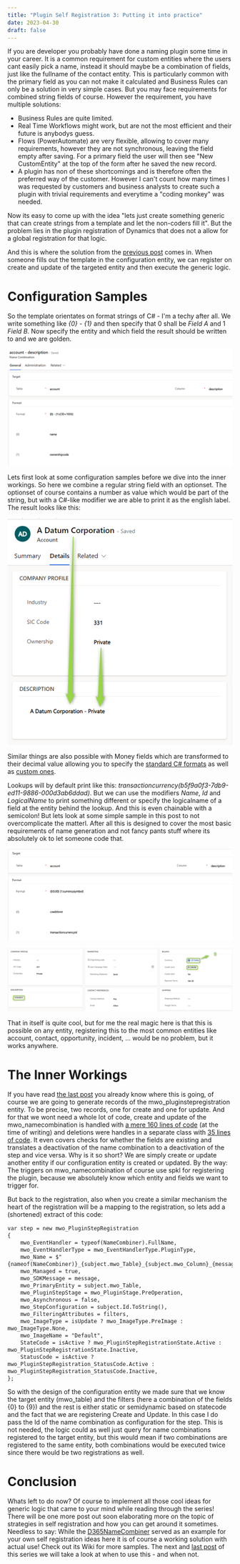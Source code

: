 ```yaml
---
title: "Plugin Self Registration 3: Putting it into practice"
date: 2023-04-30
draft: false
---
```


If you are developer you probably have done a naming plugin some time in your career.
It is a common requirement for custom entities where the users cant easily pick a name, instead it should maybe be a combination of fields, just like the fullname of the contact entity. 
This is particularly common with the primary field as you can not make it calculated and Business Rules can only be a solution in very simple cases.
But you may face requirements for combined string fields of course. 
However the requirement, you have multiple solutions:
- Business Rules are quite limited.
- Real Time Workflows might work, but are not the most efficient and their future is anybodys guess.
- Flows (PowerAutomate) are very flexible, allowing to cover many requirements, however they are not synchronous, leaving the field empty after saving. For a primary field the user will then see "New CustomEntity" at the top of the form after he saved the new record.
- A plugin has non of these shortcomings and is therefore often the preferred way of the customer. However I can't count how many times I was requested by customers and business analysts to create such a plugin with trivial requirements and everytime a "coding monkey" was needed.

Now its easy to come up with the idea "lets just create something generic that can create strings from a template and let the non-coders fill it". But the problem lies in the plugin registration of Dynamics that does not a allow for a global registration for that logic.

And this is where the solution from the [previous post](/post/plugin-self-registration/solution) comes in. When someone fills out the template in the configuration entity, we can register on create and update of the targeted entity and then execute the generic logic. 

# Configuration Samples
So the template orientates on format strings of C# - I'm a techy after all. We write something like _{0} - {1}_ and then specify that 0 shall be _Field A_ and 1 _Field B_. Now specify the entity and which field the result should be written to and we are golden. 

![A sample configuration with a string field and an optionset.](configOptionset.png)

Lets first look at some configuration samples before we dive into the inner workings.
So here we combine a regular string field with an optionset. The optionset of course contains a number as value which would be part of the string, but with a C#-like modifier we are able to print it as the english label. The result looks like this:

![The result from the previous configuration.](resultOptionset.png)

Similar things are also possible with Money fields which are transformed to their decimal value allowing you to specify the [standard C# formats](https://learn.microsoft.com/en-us/dotnet/standard/base-types/standard-numeric-format-strings) as well as [custom ones](https://learn.microsoft.com/en-us/dotnet/standard/base-types/custom-numeric-format-strings).

Lookups will by default print like this: _transactioncurrency(b5f9a0f3-7db9-ed11-9886-000d3ab6ddad)_. But we can use the modifiers _Name_, _Id_ and _LogicalName_ to print something different or specify the logicalname of a field at the entity behind the lookup. And this is even chainable with a semicolon! But lets look at some simple sample in this post to not overcomplicate the matterl. After all this is designed to cover the most basic requirements of name generation and not fancy pants stuff where its absolutely ok to let someone code that.

![A sample Configuration with a money field and an entity reference.](configEntityReference.png)

![The result from the previous configuration.](resultEntityReference.png)

That in itself is quite cool, but for me the real magic here is that this is possible on any entity, registering this to the most common entities like account, contact, opportunity, incident, ... would be no problem, but it works anywhere. 

# The Inner Workings
If you have read [the last post](/post/plugin-self-registration/solution) you already know where this is going, of course we are going to generate records of the mwo_pluginstepregistration entity. To be precise, two records, one for create and one for update. 
And for that we wont need a whole lot of code, create and update of the mwo_namecombination is handled with [a mere 160 lines of code](https://github.com/Kunter-Bunt/D365NameCombiner/blob/main/mwo.D365NameCombiner.Plugins/Executables/RegistrationExecutable.cs) (at the time of writing) and deletions were handles in a separate class with [35 lines of code](https://github.com/Kunter-Bunt/D365NameCombiner/blob/main/mwo.D365NameCombiner.Plugins/Executables/DeleteRegistrationExecutable.cs). It even covers checks for whether the fields are existing and translates a deactivation of the name combination to a deactivation of the step and vice versa. 
Why is it so short? We are simply create or update another entity if our configuration entity is created or updated. By the way: The triggers on mwo_namecombination of course use spkl for registering the plugin, because we absolutely know which entity and fields we want to trigger for.

But back to the registration, also when you create a similar mechanism the heart of the registration will be a mapping to the registration, so lets add a (shortened) extract of this code:
```
var step = new mwo_PluginStepRegistration
{
    mwo_EventHandler = typeof(NameCombiner).FullName,
    mwo_EventHandlerType = mwo_EventHandlerType.PluginType,
    mwo_Name = $"{nameof(NameCombiner)}_{subject.mwo_Table}_{subject.mwo_Column}_{message}",
    mwo_Managed = true,
    mwo_SDKMessage = message,
    mwo_PrimaryEntity = subject.mwo_Table,
    mwo_PluginStepStage = mwo_PluginStage.PreOperation,
    mwo_Asynchronous = false,
    mwo_StepConfiguration = subject.Id.ToString(),
    mwo_FilteringAttributes = filters, 
    mwo_ImageType = isUpdate ? mwo_ImageType.PreImage : mwo_ImageType.None,
    mwo_ImageName = "Default",
    StateCode = isActive ? mwo_PluginStepRegistrationState.Active : mwo_PluginStepRegistrationState.Inactive,
    StatusCode = isActive ? mwo_PluginStepRegistration_StatusCode.Active : mwo_PluginStepRegistration_StatusCode.Inactive,
};
```
So with the design of the configuration entity we made sure that we know the target entity (mwo_table) and the filters (here a combination of the fields {0} to {9}) and the rest is either static or semidynamic based on statecode and the fact that we are registering Create and Update. In this case I do pass the Id of the name combination as configuration for the step. This is not needed, the logic could as well just query for name combinations registered to the target entity, but this would mean if two combinations are registered to the same entity, both combinations would be executed twice since there would be two registrations as well. 

# Conclusion
Whats left to do now? Of course to implement all those cool ideas for generic logic that came to your mind while reading through the series! There will be one more post out soon elaborating more on the topic of strategies in self registration and how you can get around it sometimes.
Needless to say: While the [D365NameCombiner](https://github.com/Kunter-Bunt/D365NameCombiner/) served as an example for your own self registration ideas here it is of course a working solution with actual use! Check out its Wiki for more samples.
The next and [last post]((/post/plugin-self-registration/outlook)) of this series we will take a look at when to use this - and when not.